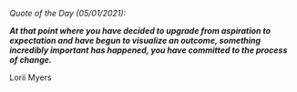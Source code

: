 *Quote of the Day (05/01/2021):*

_**At that point where you have decided to upgrade from aspiration to expectation and have begun to visualize an outcome, something incredibly important has happened, you have committed to the process of change.**_

Lorii Myers